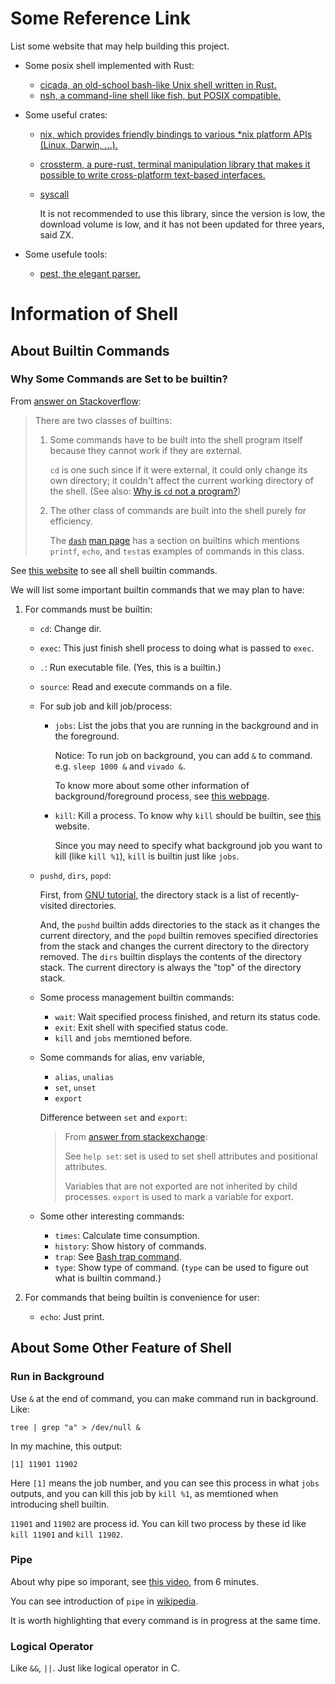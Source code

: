 # Some Reference Link

List some website that may help building this project.

* Some posix shell implemented with Rust:

  * [cicada, an old-school bash-like Unix shell written in Rust.](https://github.com/mitnk/cicada)
  * [nsh, a command-line shell like fish, but POSIX compatible.](https://github.com/nuta/nsh)

* Some useful crates:

  * [nix, which provides friendly bindings to various *nix platform APIs (Linux, Darwin, ...).](https://docs.rs/crate/nix/0.25.0)

  * [crossterm, a pure-rust, terminal manipulation library that makes it possible to write cross-platform text-based interfaces.](https://crates.io/crates/crossterm)

  * [syscall](https://docs.rs/syscalls/0.6.6/syscalls/)

    It is not recommended to use this library, since the version is low, the download volume is low, and it has not been updated for three years, said ZX.

* Some usefule tools:

  * [pest, the elegant parser.](https://pest.rs)



# Information of Shell

## About Builtin Commands

### Why Some Commands are Set to be builtin?

From [answer on Stackoverflow](https://unix.stackexchange.com/a/1359):

> There are two classes of builtins:
>
> 1. Some commands have to be built into the shell program itself because they cannot work if they are external.
>
>    `cd` is one such since if it were external, it could only change its own directory; it couldn't affect the current working directory of the shell. (See also: [Why is `cd` not a program?](https://unix.stackexchange.com/questions/38808/why-is-cd-not-a-program))
>
> 2. The other class of commands are built into the shell purely for efficiency.
>
>    The [`dash`](http://en.wikipedia.org/wiki/Debian_Almquist_shell) [man page](http://linux.die.net/man/1/dash) has a section on builtins which mentions `printf`, `echo`, and `test`as examples of commands in this class.

See [this website](http://c.biancheng.net/view/1136.html) to see all shell builtin commands.

We will list some important builtin commands that we may plan to have:

1. For commands must be builtin:

   * `cd`: Change dir.

   * `exec`: This just finish shell process to doing what is passed to `exec`.

   * `.`: Run executable file. (Yes, this is a builtin.)

   * `source`: Read and execute commands on a file.

   * For sub job and kill job/process:

     * `jobs`: List the jobs that you are running in the background and in the foreground.

       Notice: To run job on background, you can add `&` to command. e.g. `sleep 1000 &` and `vivado &`.

       To know more about some other information of background/foreground process, see [this webpage](https://www.geeksforgeeks.org/process-control-commands-unixlinux/).

     * `kill`: Kill a process. To know why `kill` should be builtin, see [this](https://unix.stackexchange.com/a/509700) website.

       Since you may need to specify what background job you want to kill (like `kill %1`), `kill` is builtin just like `jobs`.

   * `pushd`, `dirs`, `popd`: 

     First, from [GNU tutorial](https://www.gnu.org/software/bash/manual/html_node/The-Directory-Stack.html), the directory stack is a list of recently-visited directories.

     And, the `pushd` builtin adds directories to the stack as it changes the current directory, and the `popd` builtin removes specified directories from the stack and changes the current directory to the directory removed. The `dirs` builtin displays the contents of the directory stack. The current directory is always the "top" of the directory stack.

   * Some process management builtin commands:

     * `wait`: Wait specified process finished, and return its status code.
     * `exit`: Exit shell with specified status code.
     * `kill` and `jobs` memtioned before.

   * Some commands for alias, env variable, 

     * `alias`, `unalias`
     * `set`, `unset`
     * `export`

     Difference between `set` and `export`: 

     > From [answer from stackexchange](https://unix.stackexchange.com/a/71145):
     >
     > See `help set`: set is used to set shell attributes and positional attributes.
     >
     > Variables that are not exported are not inherited by child processes. `export` is used to mark a variable for export.

   * Some other interesting commands:

     * `times`: Calculate time consumption.
     * `history`: Show history of commands.
     * `trap`: See [Bash trap command](https://linuxhint.com/bash_trap_command/).
     * `type`: Show type of command. (`type` can be used to figure out what is builtin command.)

2. For commands that being builtin is convenience for user:

   * `echo`: Just print.



## About Some Other Feature of Shell

### Run in Background

Use `&` at the end of command, you can make command run in background. Like:

```shell
tree | grep "a" > /dev/null &
```

In my machine, this output:

```
[1] 11901 11902
```

Here `[1]` means the job number, and you can see this process in what `jobs` outputs, and you can kill this job by `kill %1`, as memtioned when introducing shell builtin.

`11901` and `11902` are process id. You can kill two process by these id like `kill 11901` and `kill 11902`.



### Pipe

About why pipe so imporant, see [this video](https://youtu.be/tc4ROCJYbm0), from 6 minutes.

You can see introduction of `pipe` in [wikipedia](https://en.wikipedia.org/wiki/Pipeline_(Unix)).

It is worth highlighting that every command is in progress at the same time.

 

### Logical Operator

Like `&&`, `||`. Just like logical operator in C.



